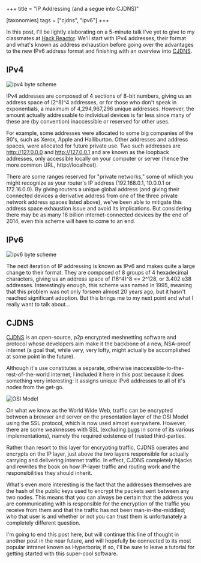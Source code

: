 +++
title = "IP Addressing (and a segue into CJDNS)"

[taxonomies]
tags = ["cjdns", "ipv6"]
+++

In this post, I'll be lightly elaborating on a 5-minute talk I've yet to give to my classmates at [Hack Reactor](http://www.hackreactor.com/). We'll start with IPv4 addresses, their format and what's known as address exhaustion before going over the advantages to the new IPv6 address format and finishing with an overview into [CJDNS](https://github.com/cjdelisle/cjdns).

## IPv4

![ipv4 byte scheme](http://upload.wikimedia.org/wikipedia/commons/thumb/7/74/Ipv4_address.svg/500px-Ipv4_address.svg.png)

IPv4 addresses are composed of 4 sections of 8-bit numbers, giving us an address space of (2^8)^4 addresses, or for those who don't speak in exponentials, a maximum of 4,294,967,296 unique addresses. However, the amount actually addressable to individual devices is far less since many of these are (by convention) inaccessible or reserved for other uses.

For example, some addresses were allocated to some big companies of the 90's, such as Xerox, Apple and Halliburton. Other addresses and address spaces, were allocated for future private use. Two such addresses are http://127.0.0.0 and http://127.0.0.1 and are known as the loopback addresses, only accessible locally on your computer or server (hence the more common URL, http://localhost).

There are some ranges reserved for "private networks," some of which you might recognize as your router's IP address (192.168.0.1, 10.0.0.1 or 172.16.0.0). By giving routers a unique global address (and giving their connected devices a derivative address from one of the three private network address spaces listed above), we've been able to mitigate this address space exhaustion issue and avoid its implications. But considering there may be as many 16 billion internet-connected devices by the end of 2014, even this scheme will have to come to an end.

## IPv6

![ipv6 byte scheme](http://upload.wikimedia.org/wikipedia/commons/thumb/1/15/Ipv6_address.svg/500px-Ipv6_address.svg.png)

The next iteration of IP addressing is known as IPv6 and makes quite a large change to their format. They are composed of 8 groups of 4 hexadecimal characters, giving us an address space of (16^4)^8 == 2^128, or 3.402 e38 addresses. Interestingly enough, this scheme was named in 1995, meaning that this problem was not only forseen almost 20 years ago, but it hasn't reached significant adoption. But this brings me to my next point and what I really want to talk about...

## CJDNS

[CJDNS](https://github.com/cjdelisle/cjdns) is an open-source, p2p encrypted meshnetting software and protocol whose developers aim make it the backbone of a new, NSA-proof internet (a goal that, while very, very lofty, might actually be accomplished at some point in the future).

Although it's use constitutes a separate, otherwise inaccessible-to-the-rest-of-the-world internet, I included it here in this post because it does something very interesting: it assigns unique IPv6 addresses to all of it's nodes from the get-go.

![OSI Model](https://3.bp.blogspot.com/-5swPB9xcxfg/VIiAnVbe4NI/AAAAAAAANRs/lpGBkKiNeRE/s1600/1-tutorial-osi-7-layer-model.gif)

On what we know as the World Wide Web, traffic can be encrypted between a browser and server on the presentation layer of the OSI Model using the SSL protocol, which is now used almost everywhere. However, there are some weaknesses with SSL (excluding [bugs](http://heartbleed.com/) in some of its various implementations), namely the required existence of trusted third-parties.

Rather than resort to this layer for encrypting traffic, CJDNS operates and encrypts on the IP layer, just above the two layers responsible for actually carrying and delivering internet traffic. In effect, CJDNS completely hijacks and rewrites the book on how IP-layer traffic and routing work and the responsibilities they should inherit.

What's even more interesting is the fact that the addresses themselves are the hash of the public keys used to encrypt the packets sent between any two nodes. This means that you can always be certain that the address you are communicating with is responsible for the encryption of the traffic you receive from them and that the traffic has not been man-in-the-middled; who that user is and whether or not you can trust them is unfortunately a completely different question.

I'm going to end this post here, but will continue this line of thought in another post in the near future, and will hopefully be connected to its most popular intranet known as Hyperboria; if so, I'll be sure to leave a tutorial for getting started with this super-cool software.
